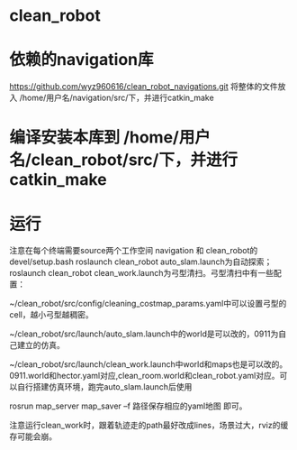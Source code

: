 # clean_robot

# 依赖的navigation库
  https://github.com/wyz960616/clean_robot_navigations.git
  将整体的文件放入 /home/用户名/navigation/src/下，并进行catkin_make
  
# 编译安装本库到 /home/用户名/clean_robot/src/下，并进行catkin_make

# 运行
  注意在每个终端需要source两个工作空间 navigation 和 clean_robot的devel/setup.bash
  roslaunch clean_robot auto_slam.launch为自动探索；roslaunch clean_robot clean_work.launch为弓型清扫。弓型清扫中有一些配置：

​	~/clean_robot/src/config/cleaning_costmap_params.yaml中可以设置弓型的cell，越小弓型越稠密。

​    ~/clean_robot/src/launch/auto_slam.launch中的world是可以改的，0911为自己建立的仿真。

​    ~/clean_robot/src/launch/clean_work.launch中world和maps也是可以改的。 0911.world和hector.yaml对应,clean_room.world和clean_robot.yaml对应。可以自行搭建仿真环境，跑完auto_slam.launch后使用

rosrun map_server map_saver –f 路径保存相应的yaml地图
即可。

​	注意运行clean_work时，跟着轨迹走的path最好改成lines，场景过大，rviz的缓存可能会崩。
